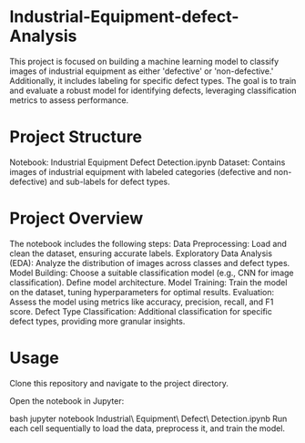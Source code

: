 # Industrial-Equipment-defect-Analysis

This project is focused on building a machine learning model to classify images of industrial equipment as either 'defective' or 'non-defective.' Additionally, it includes labeling for specific defect types. The goal is to train and evaluate a robust model for identifying defects, leveraging classification metrics to assess performance.

# Project Structure
Notebook: Industrial Equipment Defect Detection.ipynb
Dataset: Contains images of industrial equipment with labeled categories (defective and non-defective) and sub-labels for defect types.

# Project Overview
The notebook includes the following steps:
Data Preprocessing: Load and clean the dataset, ensuring accurate labels.
Exploratory Data Analysis (EDA): Analyze the distribution of images across classes and defect types.
Model Building:
Choose a suitable classification model (e.g., CNN for image classification).
Define model architecture.
Model Training: Train the model on the dataset, tuning hyperparameters for optimal results.
Evaluation: Assess the model using metrics like accuracy, precision, recall, and F1 score.
Defect Type Classification: Additional classification for specific defect types, providing more granular insights.

# Usage
Clone this repository and navigate to the project directory.

Open the notebook in Jupyter:

bash
jupyter notebook Industrial\ Equipment\ Defect\ Detection.ipynb
Run each cell sequentially to load the data, preprocess it, and train the model.
